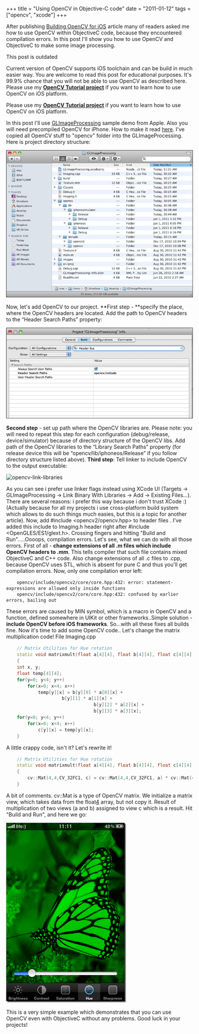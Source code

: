 +++
title = "Using OpenCV in Objective-C code"
date = "2011-01-12"
tags =  ["opencv", "xcode"]
+++

After publishing [Building OpenCV for iOS][1] article many of readers asked me how to use OpenCV within ObjectiveC code, because they encountered compilation errors. In this post I'll show you how to use OpenCV and ObjectiveC to make some image processing. 

<span class="more"></span>

<div class="alert alert-danger">
    <p class="lead">This post is outdated</p>
    <p>
    Current version of OpenCV supports iOS toolchain and can be build in much easier way. You are welcome to read this post for educational purposes. It's 99.9% chance that you will not be able to use OpenCV as described here. Please use my <a href="https://github.com/BloodAxe/OpenCV-Tutorial"><strong>OpenCV Tutorial project</strong></a> if you want to learn how to use OpenCV on iOS platform.
    </p>
</div>

<div class="alert alert-info">
    <p class="lead">
    Please use my <a href="https://github.com/BloodAxe/OpenCV-Tutorial"><strong>OpenCV Tutorial project</strong></a> if you want to learn how to use OpenCV on iOS platform.
    </p>
</div>

In this post I'll use [GLImageProcessing][2] sample demo from Apple. Also you will need precompiled OpenCV for iPhone. How to make it read [here][1]. I've copied all OpenCV stuff to "opencv" folder into the GLImageProcessing. Here is project directory structure: 

![example-directory-structure][3] 

Now, let's add OpenCV to our project. **First step - **specify the place, where the OpenCV headers are located. Add the path to OpenCV headers to the “Header Search Paths” property: 

![opencv-include-headers][4] 

**Second step** \- set up path where the OpenCV libraries are. Please note: you will need to repeat this step for each configuration (debug/release, device/simulator) because of directory structure of the OpenCV libs. Add path of the OpenCV libraries to the “Library Search Paths” property (for release device this will be “opencv/lib/iphoneos/Release” if you follow directory structure listed above). **Third step**: Tell linker to include OpenCV to the output executable:

![opencv-link-libraries][5] 

As you can see i prefer use linker flags instead using XCode UI (Targets -> GLImageProcessing -> Link Binary With Libraries -> Add -> Existing Files...). There are several reasons: i prefer this way because i don't trust XCode :) (Actually because for all my projects i use cross-platform build system which allows to do such things much easies, but this is a topic for another article). Now, add #include <opencv2/opencv.hpp> to header files . I’ve added this include to Imaging.h header right after #include <OpenGLES/ES1/glext.h>. Crossing fingers and hitting "Build and Run".....Oooops, compilation errors. Let's see, what we can do with all those errors. First of all - **change extensions of all .m files which include OpenCV headers to .mm**. This tells compiler that such file contains mixed ObjectiveC and C++ code. Also change extensions of all .c files to .cpp, because OpenCV uses STL, which is absent for pure C and thus you'll get compilation errors. Now, only one compilation error left: 
    
```
    opencv/include/opencv2/core/core.hpp:432: error: statement-expressions are allowed only inside functions
    opencv/include/opencv2/core/core.hpp:432: confused by earlier errors, bailing out
```

These errors are caused by MIN symbol, which is a macro in OpenCV and a function, defined somewhere in UIKit or other frameworks..Simple solution - **include OpenCV before iOS frameworks**. So...with all these fixes all builds fine. Now it's time to add some OpenCV code.. Let's change the matrix multiplication code! File Imaging.cpp 
    
```cpp
    // Matrix Utilities for Hue rotation
    static void matrixmult(float a[4][4], float b[4][4], float c[4][4])
    {
    int x, y;
    float temp[4][4];
    for(y=0; y<4; y++)
    	for(x=0; x<4; x++)
    		temp[y][x] = b[y][0] * a[0][x] +
    			     b[y][1] * a[1][x] +
                                 b[y][2] * a[2][x] +
                                 b[y][3] * a[3][x];
    for(y=0; y<4; y++)
    	for(x=0; x<4; x++)
    		c[y][x] = temp[y][x];
    }
```

A little crappy code, isn't it? Let's rewrite it! 
    
```cpp    
    // Matrix Utilities for Hue rotation
    static void matrixmult(float a[4][4], float b[4][4], float c[4][4])
    {
    	cv::Mat(4,4,CV_32FC1, c) = cv::Mat(4,4,CV_32FC1, a) * cv::Mat(4,4,CV_32FC1,b);
    }
```
A bit of comments. cv::Mat is a type of OpenCV matrix. We initialize a matrix view, which takes data from the float[4][4] array, but not copy it. Result of multiplication of two views (a and b) assigned to view c which is a result. Hit "Build and Run", and here we go: 

![Screenshot 2011.01.12 11.11.45][6] 

This is a very simple example which demonstrates that you can use OpenCV even with ObjectiveC without any problems. Good luck in your projects!

   [1]: http://computer-vision-talks.com/2010/12/building-opencv-for-ios/
   [2]: https://developer.apple.com/library/ios/#samplecode/GLImageProcessing/Introduction/Intro.html
   [3]: example-directory-structure_thumb.jpg (example-directory-structure)
   [4]: opencv-include-headers_thumb.jpg (opencv-include-headers)
   [5]: opencv-link-libraries_thumb.jpg (opencv-link-libraries)
   [6]: Screenshot-2011.01.12-11.11.45_thumb.png (Screenshot 2011.01.12 11.11.45)

